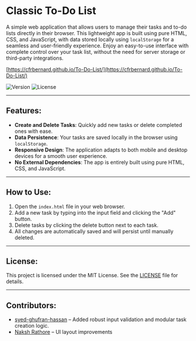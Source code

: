 # Classic To-Do List

A simple web application that allows users to manage their tasks and to-do lists directly in their browser. This lightweight app is built using pure HTML, CSS, and JavaScript, with data stored locally using `localStorage` for a seamless and user-friendly experience. Enjoy an easy-to-use interface with complete control over your task list, without the need for server storage or third-party integrations.

[https://cfrbernard.github.io/To-Do-List/](https://cfrbernard.github.io/To-Do-List/)

![Version](https://img.shields.io/badge/version-v1.2.0-blue)
![License](https://img.shields.io/github/license/cfrBernard/MaskMapWizard)

---

## Features:
- **Create and Delete Tasks**: Quickly add new tasks or delete completed ones with ease.
- **Data Persistence**: Your tasks are saved locally in the browser using `localStorage`.
- **Responsive Design**: The application adapts to both mobile and desktop devices for a smooth user experience.
- **No External Dependencies**: The app is entirely built using pure HTML, CSS, and JavaScript.

---

## How to Use:
1. Open the `index.html` file in your web browser.
2. Add a new task by typing into the input field and clicking the "Add" button.
3. Delete tasks by clicking the delete button next to each task.
4. All changes are automatically saved and will persist until manually deleted.

---

## License:
This project is licensed under the MIT License. See the [LICENSE](./LICENSE.md) file for details.

---

## Contributors:
- [syed-ghufran-hassan](https://github.com/syed-ghufran-hassan) – Added robust input validation and modular task creation logic.
- [Naksh Rathore](https://github.com/Naksh-Rathore) – UI layout improvements



